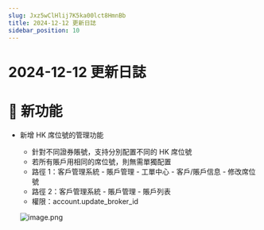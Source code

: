 ```yaml
---
slug: Jxz5wClHlij7K5ka00lct8HmnBb
title: 2024-12-12 更新日誌
sidebar_position: 10
---
```



# 2024-12-12 更新日誌


# 🎉 新功能

- 新增 HK 席位號的管理功能
    - 針對不同證券賬號，支持分別配置不同的 HK 席位號
    - 若所有賬戶用相同的席位號，則無需單獨配置
    - 路徑 1：客戶管理系統 - 賬戶管理 - 工單中心 - 客戶/賬戶信息 - 修改席位號
    - 路徑 2：客戶管理系統 - 賬戶管理 - 賬戶列表
    - 權限：account.update_broker_id

    ![image.png](/assets/cd03f1eda325786125ef5f6576f54abf.png)

